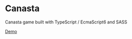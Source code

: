 # Canasta
Canasta game built with TypeScript / EcmaScript6 and SASS

[Demo](tocjent.github.io/Canasta)
